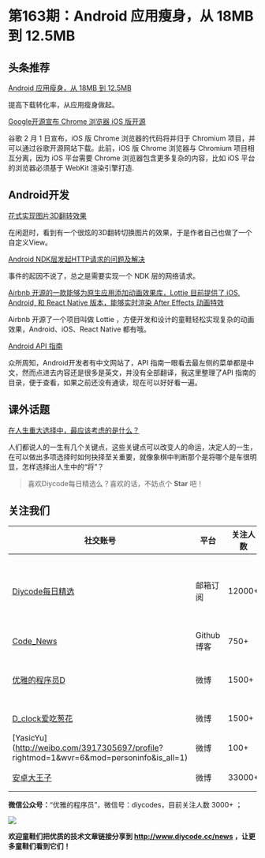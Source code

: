 # 第163期：Android 应用瘦身，从 18MB 到 12.5MB

## 头条推荐

[Android 应用瘦身，从 18MB 到 12.5MB](https://www.diycode.cc/topics/586)

提高下载转化率，从应用瘦身做起。

[Google开源宣布 Chrome 浏览器 iOS 版开源](https://www.diycode.cc/news/1928)

谷歌 2 月 1 日宣布，iOS 版 Chrome 浏览器的代码将并归于 Chromium 项目，并可以通过谷歌开源网站下载。此前，iOS 版 Chrome 浏览器与 Chromium 项目相互分离，因为 iOS 平台需要 Chrome 浏览器包含更多复杂的内容，比如 iOS 平台的浏览器必须基于 WebKit 渲染引擎打造.

## Android开发



[花式实现图片3D翻转效果](http://www.jianshu.com/p/e070fa69eb1d)

在闲逛时，看到有一个很炫的3D翻转切换图片的效果，于是作者自己也做了一个自定义View。

[Android NDK层发起HTTP请求的问题及解决](http://mp.weixin.qq.com/s/O2APsNzYqjPGAp9sDo-MyA)

事件的起因不说了，总之是需要实现一个 NDK 层的网络请求。

[Airbnb 开源的一款能够为原生应用添加动画效果库，Lottie 目前提供了 iOS, Android, 和 React Native 版本，能够实时渲染 After Effects 动画特效](https://www.diycode.cc/projects/airbnb/lottie-android)

Airbnb 开源了一个项目叫做 Lottie ，方便开发和设计的童鞋轻松实现复杂的动画效果，Android、iOS、React Native 都有哦。

[Android API 指南](http://mp.weixin.qq.com/s/g2yydh-ffMMnij25_YuFig)

众所周知，Android开发者有中文网站了，API 指南一眼看去最左侧的菜单都是中文，然而点进去内容还是很多是英文，并没有全部翻译，我这里整理了API 指南的目录，便于查看，如果之前还没有通读，现在可以好好看一遍。

## 课外话题

[在人生重大选择中，最应该考虑的是什么？](https://www.zhihu.com/question/55195858)

人们都说人的一生有几个关键点，这些关键点可以改变人的命运，决定人的一生，在可以做出多项选择时如何抉择至关重要，就像象棋中判断那个是将哪个是车很明显，怎样选择出人生中的“将”？

> 喜欢Diycode每日精选么？喜欢的话，不妨点个 **Star** 吧！

## 关注我们

| 社交账号  |  平台  | 关注人数 | 说明 |
| -------- | -------- | -------- | -------- |
| [Diycode每日精选](http://list.qq.com/cgi-bin/qf_invite?id=d469993d2c888e971c0fbb2309c4d84256968386b126b967)|   邮箱订阅  | 12000+ | 每日分享一次Android、iOS、Swfit技术干货  |
| [Code_News](https://github.com/DiyCodes/code_news) |    Github博客  |750+ | 每日邮件推送列表  |
| [优雅的程序员D](http://weibo.com/u/5891258264) |   微博  | 1500+ | 官方微博，每日分享开源信息  |
| [D_clock爱吃葱花](http://weibo.com/u/2480694892)  |   微博  | 1500+ | 日报发起人  |
|[YasicYu](http://weibo.com/3917305697/profile? rightmod=1&wvr=6&mod=personinfo&is_all=1)  |   微博  | 100+ | 日报发起人  |
|[安卓大王子](http://weibo.com/apkbus/)   |   微博  | 33000+ | 日报发起人  |

**微信公众号：**“优雅的程序员”，微信号：diycodes，目前关注人数 3000+ ；

![](http://upload-images.jianshu.io/upload_images/1846413-b42abfa70f909099.jpg?imageMogr2/auto-orient/strip%7CimageView2/2/w/1240)

**欢迎童鞋们把优质的技术文章链接分享到 http://www.diycode.cc/news ，让更多童鞋们看到它们！**
